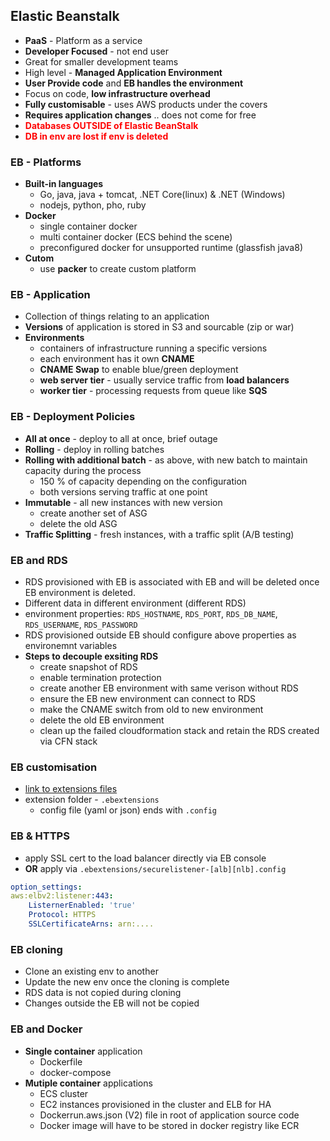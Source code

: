 ## Elastic Beanstalk
- **PaaS** - Platform as a service 
- **Developer Focused** - not end user
- Great for smaller development teams
- High level - **Managed Application Environment**
- **User Provide code** and **EB handles the environment**
- Focus on code, **low infrastructure overhead**
- **Fully customisable** - uses AWS products under the covers
- **Requires application changes** .. does not come for free
- <span style="color:red;font-weight:bold">Databases OUTSIDE of Elastic BeanStalk   </span>
 - <span style="color:red;font-weight:bold">DB in env are lost if env is deleted</span> 

### EB - Platforms
- **Built-in languages**
    - Go, java, java + tomcat, .NET Core(linux) & .NET (Windows)
    - nodejs, python, pho, ruby
- **Docker**
    - single container docker
    - multi container docker (ECS behind the scene)
    - preconfigured docker for unsupported runtime (glassfish java8)
- **Cutom**
    - use **packer** to create custom platform

### EB - Application
- Collection of things relating to an application
- **Versions** of application is stored in S3 and sourcable (zip or war)
- **Environments** 
    - containers of infrastructure running a specific versions
    - each environment has it own **CNAME**
    - **CNAME Swap** to enable blue/green deployment
    - **web server tier** - usually service traffic from **load balancers** 
    - **worker tier** - processing requests from queue like **SQS**
   

### EB - Deployment Policies
- **All at once** -  deploy to all at once, brief outage
- **Rolling** - deploy in rolling batches
- **Rolling with additional batch** - as above, with new batch to maintain capacity during the process
    - 150 % of capacity depending on the configuration
    - both versions serving traffic at one point
- **Immutable** - all new instances with new version
    - create another set of ASG
    - delete the old ASG
- **Traffic Splitting** - fresh instances, with a traffic split (A/B testing)

### EB and RDS 
- RDS provisioned with EB is associated with EB and will be deleted once EB environment is deleted.
- Different data in different environment (different RDS)
- environment properties: `RDS_HOSTNAME`, `RDS_PORT`, `RDS_DB_NAME`, `RDS_USERNAME`, `RDS_PASSWORD`
- RDS provisioned outside EB should configure above properties as environemnt variables
- **Steps to decouple exsiting RDS**
    - create snapshot of RDS
    - enable termination protection
    - create another EB environment with same verison without RDS
    - ensure the EB new environment can connect to RDS
    - make the CNAME switch from old to new environment
    - delete the old EB environment
    - clean up the failed cloudformation stack and retain the RDS created via CFN stack 

### EB customisation
- [link to extensions files](https://github.com/awsdocs/elastic-beanstalk-samples/tree/master/configuration-files)
- extension folder - `.ebextensions`
    - config file (yaml or json) ends with `.config`

### EB & HTTPS
- apply SSL cert to the load balancer directly via EB console
- **OR** apply via `.ebextensions/securelistener-[alb][nlb].config`
```yaml
option_settings:
aws:elbv2:listener:443:
    ListernerEnabled: 'true'
    Protocol: HTTPS
    SSLCertificateArns: arn:....
```

### EB cloning
- Clone an existing env to another
- Update the new env once the cloning is complete
- RDS data is not copied during cloning
- Changes outside the EB will not be copied

### EB and Docker
- **Single container** application
    - Dockerfile
    - docker-compose
- **Mutiple container** applications
    - ECS cluster
    - EC2 instances provisioned in the cluster and ELB for HA
    - Dockerrun.aws.json (V2) file in root of application source code
    - Docker image will have to be stored in docker registry like ECR